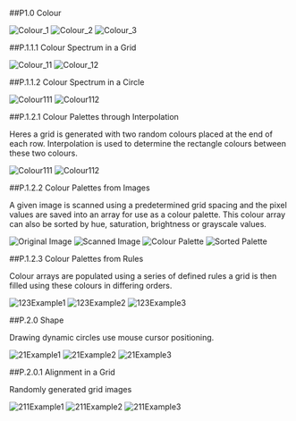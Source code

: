 
##P1.0 Colour

![Colour_1](https://github.com/track02/Processing---Generative-Design/blob/master/Images/P.1.0/P.1.0_1.png)
![Colour_2](https://github.com/track02/Processing---Generative-Design/blob/master/Images/P.1.0/P.1.0_2.png)
![Colour_3](https://github.com/track02/Processing---Generative-Design/blob/master/Images/P.1.0/P.1.0_3.png)

##P.1.1.1 Colour Spectrum in a Grid

![Colour_11](https://github.com/track02/Processing---Generative-Design/blob/master/Images/P.1.1.1/P.1.1.1_1.png)
![Colour_12](https://github.com/track02/Processing---Generative-Design/blob/master/Images/P.1.1.1/P.1.1.1_2.png)

##P.1.1.2 Colour Spectrum in a Circle

![Colour111](https://github.com/track02/Processing---Generative-Design/blob/master/Images/P.1.1.2/1.1.2_1.png)
![Colour112](https://github.com/track02/Processing---Generative-Design/blob/master/Images/P.1.1.2/1.1.2_2.png)

##P.1.2.1 Colour Palettes through Interpolation

Heres a grid is generated with two random colours placed at the end of each row.
Interpolation is used to determine the rectangle colours between these two colours.

![Colour111](https://github.com/track02/Processing---Generative-Design/blob/master/Images/P.1.2.1/P_1_2_1_1.png)
![Colour112](https://github.com/track02/Processing---Generative-Design/blob/master/Images/P.1.2.1/P_1_2_1_2.png)

##P.1.2.2 Colour Palettes from Images

A given image is scanned using a predetermined grid spacing and the pixel values are saved into an array for use as a colour palette. This colour array can also be sorted by hue, saturation, brightness or grayscale values.

![Original Image](https://github.com/track02/Processing---Generative-Design/blob/master/Images/P.1.2.2/P.1.2.2_0.png)
![Scanned Image](https://github.com/track02/Processing---Generative-Design/blob/master/Images/P.1.2.2/P.1.2.2_1.png)
![Colour Palette](https://github.com/track02/Processing---Generative-Design/blob/master/Images/P.1.2.2/P.1.2.2_2.png)
![Sorted Palette](https://github.com/track02/Processing---Generative-Design/blob/master/Images/P.1.2.2/P.1.2.2_3.png)


##P.1.2.3 Colour Palettes from Rules

Colour arrays are populated using a series of defined rules a grid is then filled using these colours in differing orders.

![123Example1](https://github.com/track02/Processing---Generative-Design/blob/master/Images/P.1.2.3/1.2.3_1.png)
![123Example2](https://github.com/track02/Processing---Generative-Design/blob/master/Images/P.1.2.3/1.2.3_2.png)
![123Example3](https://github.com/track02/Processing---Generative-Design/blob/master/Images/P.1.2.3/1.2.3_3.png)

##P.2.0 Shape

Drawing dynamic circles use mouse cursor positioning.

![21Example1](https://github.com/track02/Processing---Generative-Design/blob/master/Images/P.2.0/2.0_1.png)
![21Example2](https://github.com/track02/Processing---Generative-Design/blob/master/Images/P.2.0/2.0_2.png)
![21Example3](https://github.com/track02/Processing---Generative-Design/blob/master/Images/P.2.0/2.0_3.png)

##P.2.0.1 Alignment in a Grid

Randomly generated grid images

![211Example1](https://github.com/track02/Processing---Generative-Design/blob/master/Images/P.2.1.1/P2.1.1_1.png)
![211Example2](https://github.com/track02/Processing---Generative-Design/blob/master/Images/P.2.1.1/P2.1.1_2.png)
![211Example3](https://github.com/track02/Processing---Generative-Design/blob/master/Images/P.2.1.1/P2.1.1_3.png)
